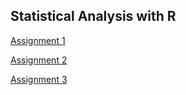 ## Statistical Analysis with R

[Assignment 1](Assignment-1.html)

[Assignment 2](Assignment-2.html)

[Assignment 3](Assignment-3.html)
